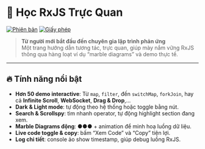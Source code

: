 # 🚀 Học RxJS Trực Quan

[![Phiên bản](https://img.shields.io/badge/version-1.0.0-blue)]() [![Giấy phép](https://img.shields.io/badge/license-MIT-green)]()

> **Từ người mới bắt đầu đến chuyên gia lập trình phản ứng**  
> Một trang hướng dẫn tương tác, trực quan, giúp mày nắm vững RxJS thông qua hàng loạt ví dụ “marble diagrams” và demo thực tế.

---

## 🔥 Tính năng nổi bật

- **Hơn 50 demo interactive**: Từ `map`, `filter`, đến `switchMap`, `forkJoin`, hay cả **Infinite Scroll**, **WebSocket**, **Drag & Drop**,…
- **Dark & Light mode**: tự động theo hệ thống hoặc toggle bằng nút.
- **Search & Scrollspy**: tìm nhanh operator, tự động highlight section đang xem.
- **Marble Diagrams động**: ●●● + animation để minh hoạ luồng dữ liệu.
- **Live code toggle & copy**: bấm “Xem Code” và “Copy” tiện lợi.
- **Log chi tiết**: console ảo show timestamp, giúp debug luồng RxJS.

